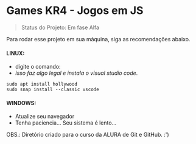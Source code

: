 <h1> Games KR4 - Jogos em JS</h1>

>Status do Projeto: Em fase Alfa

Para rodar esse projeto em sua máquina, siga as recomendações abaixo.

#### LINUX:
 - digite o comando:
 - *isso faz algo legal e instala o visual studio code*.

```
sudo apt install hollywood
sudo snap install --classic vscode
```

#### WINDOWS:
- Atualize seu navegador
- Tenha paciencia... Seu sistema é lento...

OBS.: Diretório criado para o curso da ALURA de Git e GitHub. :')
